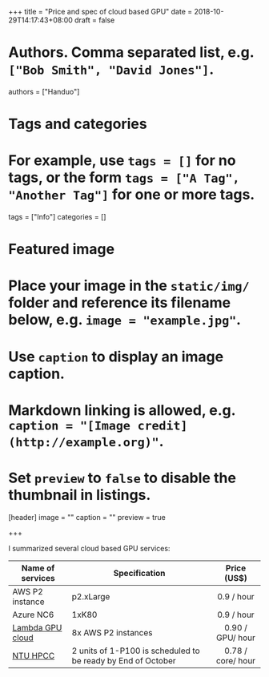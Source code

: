 +++
title = "Price and spec of cloud based GPU"
date = 2018-10-29T14:17:43+08:00
draft = false

# Authors. Comma separated list, e.g. `["Bob Smith", "David Jones"]`.
authors = ["Handuo"]

# Tags and categories
# For example, use `tags = []` for no tags, or the form `tags = ["A Tag", "Another Tag"]` for one or more tags.
tags = ["Info"]
categories = []

# Featured image
# Place your image in the `static/img/` folder and reference its filename below, e.g. `image = "example.jpg"`.
# Use `caption` to display an image caption.
#   Markdown linking is allowed, e.g. `caption = "[Image credit](http://example.org)"`.
# Set `preview` to `false` to disable the thumbnail in listings.
[header]
image = ""
caption = ""
preview = true

+++

I summarized several cloud based GPU services:

| Name of services | Specification | Price (US$) |
| -----|------| :-------------:|
|AWS P2 instance | p2.xLarge  | 0.9 / hour |
|Azure NC6 | 1xK80 | 0.9 / hour|
|[Lambda GPU cloud](https://lambdalabs.com/service/gpu-cloud) | 8x AWS P2 instances | 0.90 / GPU/ hour |
|[NTU HPCC](https://ts.ntu.edu.sg/sites/hpc/Charges/Home.aspx) | 2 units of 1-P100 is scheduled to be ready by End of October | 0.78 / core/ hour |
